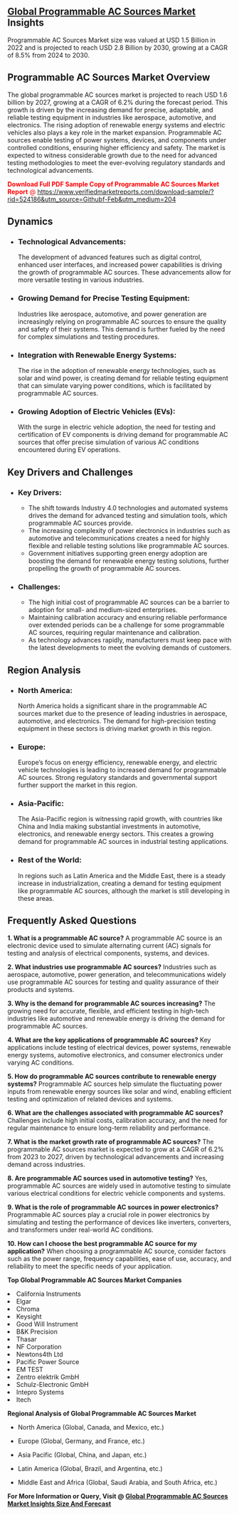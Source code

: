 <h2><a href="https://www.verifiedmarketreports.com/download-sample/?rid=524186&amp;utm_source=Githubf&amp;utm_medium=204" target="_blank">Global Programmable AC Sources Market</a> Insights</h2><p>Programmable AC Sources Market size was valued at USD 1.5 Billion in 2022 and is projected to reach USD 2.8 Billion by 2030, growing at a CAGR of 8.5% from 2024 to 2030.</p><p> <h2>Programmable AC Sources Market Overview</h2> <p>The global programmable AC sources market is projected to reach USD 1.6 billion by 2027, growing at a CAGR of 6.2% during the forecast period. This growth is driven by the increasing demand for precise, adaptable, and reliable testing equipment in industries like aerospace, automotive, and electronics. The rising adoption of renewable energy systems and electric vehicles also plays a key role in the market expansion. Programmable AC sources enable testing of power systems, devices, and components under controlled conditions, ensuring higher efficiency and safety. The market is expected to witness considerable growth due to the need for advanced testing methodologies to meet the ever-evolving regulatory standards and technological advancements. </p> <p><p><span class=""><span style="color: #ff0000;"><strong>Download Full PDF Sample Copy of Programmable AC Sources Market Report</strong> @ </span><a href="https://www.verifiedmarketreports.com/download-sample/?rid=524186&amp;utm_source=Githubf-Feb&amp;utm_medium=204" target="_blank">https://www.verifiedmarketreports.com/download-sample/?rid=524186&amp;utm_source=Githubf-Feb&amp;utm_medium=204</a></span></p></p> <h2>Dynamics</h2> <ul> <li><h3>Technological Advancements:</h3> The development of advanced features such as digital control, enhanced user interfaces, and increased power capabilities is driving the growth of programmable AC sources. These advancements allow for more versatile testing in various industries.</li> <li><h3>Growing Demand for Precise Testing Equipment:</h3> Industries like aerospace, automotive, and power generation are increasingly relying on programmable AC sources to ensure the quality and safety of their systems. This demand is further fueled by the need for complex simulations and testing procedures.</li> <li><h3>Integration with Renewable Energy Systems:</h3> The rise in the adoption of renewable energy technologies, such as solar and wind power, is creating demand for reliable testing equipment that can simulate varying power conditions, which is facilitated by programmable AC sources.</li> <li><h3>Growing Adoption of Electric Vehicles (EVs):</h3> With the surge in electric vehicle adoption, the need for testing and certification of EV components is driving demand for programmable AC sources that offer precise simulation of various AC conditions encountered during EV operations.</li> </ul> <h2>Key Drivers and Challenges</h2> <ul> <li><h3>Key Drivers:</h3> <ul> <li>The shift towards Industry 4.0 technologies and automated systems drives the demand for advanced testing and simulation tools, which programmable AC sources provide.</li> <li>The increasing complexity of power electronics in industries such as automotive and telecommunications creates a need for highly flexible and reliable testing solutions like programmable AC sources.</li> <li>Government initiatives supporting green energy adoption are boosting the demand for renewable energy testing solutions, further propelling the growth of programmable AC sources.</li> </ul> </li> <li><h3>Challenges:</h3> <ul> <li>The high initial cost of programmable AC sources can be a barrier to adoption for small- and medium-sized enterprises.</li> <li>Maintaining calibration accuracy and ensuring reliable performance over extended periods can be a challenge for some programmable AC sources, requiring regular maintenance and calibration.</li> <li>As technology advances rapidly, manufacturers must keep pace with the latest developments to meet the evolving demands of customers.</li> </ul> </li> </ul> <h2>Region Analysis</h2> <ul> <li><h3>North America:</h3> North America holds a significant share in the programmable AC sources market due to the presence of leading industries in aerospace, automotive, and electronics. The demand for high-precision testing equipment in these sectors is driving market growth in this region.</li> <li><h3>Europe:</h3> Europe’s focus on energy efficiency, renewable energy, and electric vehicle technologies is leading to increased demand for programmable AC sources. Strong regulatory standards and governmental support further support the market in this region.</li> <li><h3>Asia-Pacific:</h3> The Asia-Pacific region is witnessing rapid growth, with countries like China and India making substantial investments in automotive, electronics, and renewable energy sectors. This creates a growing demand for programmable AC sources in industrial testing applications.</li> <li><h3>Rest of the World:</h3> In regions such as Latin America and the Middle East, there is a steady increase in industrialization, creating a demand for testing equipment like programmable AC sources, although the market is still developing in these areas.</li> </ul> <h2>Frequently Asked Questions</h2> <p><strong>1. What is a programmable AC source?</strong> A programmable AC source is an electronic device used to simulate alternating current (AC) signals for testing and analysis of electrical components, systems, and devices.</p> <p><strong>2. What industries use programmable AC sources?</strong> Industries such as aerospace, automotive, power generation, and telecommunications widely use programmable AC sources for testing and quality assurance of their products and systems.</p> <p><strong>3. Why is the demand for programmable AC sources increasing?</strong> The growing need for accurate, flexible, and efficient testing in high-tech industries like automotive and renewable energy is driving the demand for programmable AC sources.</p> <p><strong>4. What are the key applications of programmable AC sources?</strong> Key applications include testing of electrical devices, power systems, renewable energy systems, automotive electronics, and consumer electronics under varying AC conditions.</p> <p><strong>5. How do programmable AC sources contribute to renewable energy systems?</strong> Programmable AC sources help simulate the fluctuating power inputs from renewable energy sources like solar and wind, enabling efficient testing and optimization of related devices and systems.</p> <p><strong>6. What are the challenges associated with programmable AC sources?</strong> Challenges include high initial costs, calibration accuracy, and the need for regular maintenance to ensure long-term reliability and performance.</p> <p><strong>7. What is the market growth rate of programmable AC sources?</strong> The programmable AC sources market is expected to grow at a CAGR of 6.2% from 2023 to 2027, driven by technological advancements and increasing demand across industries.</p> <p><strong>8. Are programmable AC sources used in automotive testing?</strong> Yes, programmable AC sources are widely used in automotive testing to simulate various electrical conditions for electric vehicle components and systems.</p> <p><strong>9. What is the role of programmable AC sources in power electronics?</strong> Programmable AC sources play a crucial role in power electronics by simulating and testing the performance of devices like inverters, converters, and transformers under real-world AC conditions.</p> <p><strong>10. How can I choose the best programmable AC source for my application?</strong> When choosing a programmable AC source, consider factors such as the power range, frequency capabilities, ease of use, accuracy, and reliability to meet the specific needs of your application.</p> </p><p><strong>Top Global Programmable AC Sources Market Companies</strong></p><div data-test-id=""><p><li>California Instruments</li><li> Elgar</li><li> Chroma</li><li> Keysight</li><li> Good Will Instrument</li><li> B&K Precision</li><li> Thasar</li><li> NF Corporation</li><li> Newtons4th Ltd</li><li> Pacific Power Source</li><li> EM TEST</li><li> Zentro elektrik GmbH</li><li> Schulz-Electronic GmbH</li><li> Intepro Systems</li><li> Itech</li></p><div><strong>Regional Analysis of&nbsp;Global Programmable AC Sources Market</strong></div><ul><li dir="ltr"><p dir="ltr">North America&nbsp;(Global, Canada, and Mexico, etc.)</p></li><li dir="ltr"><p dir="ltr">Europe (Global, Germany, and France, etc.)</p></li><li dir="ltr"><p dir="ltr">Asia Pacific&nbsp;(Global, China, and Japan, etc.)</p></li><li dir="ltr"><p dir="ltr">Latin America&nbsp;(Global, Brazil, and Argentina, etc.)</p></li><li dir="ltr">Middle East and Africa&nbsp;(Global, Saudi Arabia, and South Africa, etc.)</li></ul><p><strong>For More Information or Query, Visit @&nbsp;</strong><strong><a href="https://www.verifiedmarketreports.com/product/programmable-ac-sources-market-size-and-forecast/?utm_source=Githubf&amp;utm_medium=204" target="_blank">Global Programmable AC Sources Market Insights Size And Forecast</a></strong></p></div>
